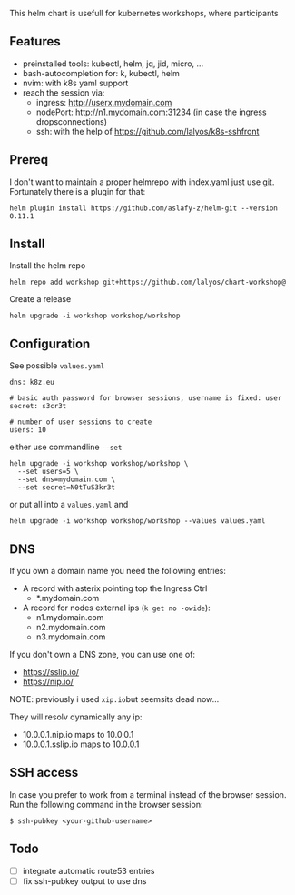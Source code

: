 
This helm chart is usefull for kubernetes workshops, where participants

## Features

- preinstalled tools: kubectl, helm, jq, jid, micro, ...
- bash-autocompletion for: k, kubectl, helm
- nvim: with k8s yaml support
- reach the session via:
  - ingress: http://userx.mydomain.com
  - nodePort: http://n1.mydomain.com:31234 (in case the ingress dropsconnections)
  - ssh: with the help of https://github.com/lalyos/k8s-sshfront

## Prereq

I don't want to maintain a proper helmrepo with index.yaml just use git.
Fortunately there is a plugin for that:
```
helm plugin install https://github.com/aslafy-z/helm-git --version 0.11.1
```

## Install

Install the helm repo
```
helm repo add workshop git+https://github.com/lalyos/chart-workshop@
```

Create a release
```
helm upgrade -i workshop workshop/workshop
```

## Configuration

See possible `values.yaml`
```
dns: k8z.eu

# basic auth password for browser sessions, username is fixed: user
secret: s3cr3t

# number of user sessions to create
users: 10
```

either use commandline `--set`
```
helm upgrade -i workshop workshop/workshop \
  --set users=5 \
  --set dns=mydomain.com \
  --set secret=N0tTuS3kr3t
```

or put all into a `values.yaml` and
```
helm upgrade -i workshop workshop/workshop --values values.yaml
```

## DNS

If you own a domain name you need the following entries:
- A record with asterix pointing top the Ingress Ctrl
  - *.mydomain.com
- A record for nodes external ips (`k get no -owide`):
  - n1.mydomain.com
  - n2.mydomain.com
  - n3.mydomain.com

If you don't own a DNS zone, you can use one of:
- https://sslip.io/
- https://nip.io/

NOTE: previously i used `xip.io`but seemsits dead now...

They will resolv dynamically any ip:
- 10.0.0.1.nip.io maps to 10.0.0.1
- 10.0.0.1.sslip.io maps to 10.0.0.1


## SSH access

In case you prefer to work from a terminal instead of the browser session.
Run the following command in the browser session:
```
$ ssh-pubkey <your-github-username>
```

## Todo
- [ ] integrate automatic route53 entries
- [ ] fix ssh-pubkey output to use dns